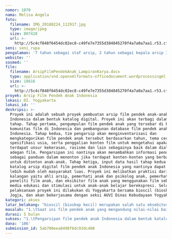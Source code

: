 ```yaml
---
nomor: 1070
nama: Melisa Angela
foto:
  filename: IMG_20180224_112917.jpg
  type: image/jpeg
  size: 807428
  url: >-
    http://5c4cf848f6454dc02ec8-c49fe7e7355d384845270f4a7a0a7aa1.r53.cf2.rackcdn.com/a1671f59-bd99-43a9-b7c8-7de25aa38e6a/IMG_20180224_112917.jpg
seni: seni_rupa
pengalaman: '7 tahun sebagai staf arsip, 2 tahun sebagai kepala arsip IVAA'
website: ''
sosmed: ''
file:
  filename: ArsipFilmPendekAnak_LampiranKarya.docx
  type: application/vnd.openxmlformats-officedocument.wordprocessingml.document
  size: 18616
  url: >-
    http://5c4cf848f6454dc02ec8-c49fe7e7355d384845270f4a7a0a7aa1.r53.cf2.rackcdn.com/9381dc2b-c5e5-450f-ac79-fc86a39c6f54/ArsipFilmPendekAnak_LampiranKarya.docx
proyek: Arsip Film Pendek Anak Indonesia
lokasi: DI. Yogyakarta
lokasi_id: ''
deskripsi: >-
  Proyek ini adalah sebuah proyek pembuatan arsip film pendek anak-anak
  Indonesia dalam bentuk katalog digital. Proyek ini akan terbagi dalam tiga
  tahap. Tahap pertama, pengumpulan film pendek anak yang tersebar di berbagai
  komunitas film di Indonesia dan pembangunan database film pendek anak
  Indonesia. Tahap kedua, tim pengarsip akan menginventarisasi dan
  mengkategorikan film pendek anak tersebut berdasarkan tahun, tema cerita dan
  spesifikasi usia, serta penggalian konten film untuk mengetahui apakah
  terdapat unsur kekerasan, rasisme dan lain sebagainya baik dalam dialog maupun
  adegan film. Pengarsipan ini nantinya akan menambahkan informasi pendampingan
  sebagai panduan dalam menonton jika terdapat konten-konten yang berbahaya
  untuk ditonton anak-anak. Tahap ketiga, input data hasil tahap kedua berupa
  katalog arsip digital film pendek anak Indonesia yang nantinya dapat diakses
  lebih mudah oleh masyarakat luas. Proyek ini melibatkan praktisi dari berbagai
  kalangan yaitu ahli arsip, pemerhati anak dan psikolog anak, pemerhati dan
  peneliti film anak, dan eksibitor film anak yang menggunakan film sebagai
  media edukasi dan stimulasi untuk anak-anak belajar berekspresi. Seluruh
  pelaksanaan proyek ini dilakukan di Yogyakarta bersama bioscil (bioskop kecil)
  Jogja, dan akan bekerjasama dengan seksi AUVI Dinas Kebudayaan Yogyakarta.
kategori: akses
latar_belakang: "bioscil (bioskop kecil) merupakan salah satu eksebitor film pendek anak yang konsen pada penonton anak-anak. Bergerak pada akhir tahun 2012, dengan semangat mempertemukan film pendek anak Indonesia bermutu baik ke penonton anak-anak yang lebih luas dengan cara memutar film pendek anak keliling. Upayanya untuk menjadi salah satu ruang alternatif menonton film anak-anak tersebut direspon positif oleh berbagai kalangan untuk kepentingan yang berkenaan dengan penelitian, pendidikan atau edukasi untuk anak-anak. salah satu respon pihak akademisi yang meneliti tentang film anak Indonesia dari Kepala Laboratorium AUVI Universitas Atmajaya Yogyakarta pada pertengahan 2017 lalu, mengundang berbagai kalangan untuk berpartisipasi dalam program inventarisasi film anak Indonesia. \r\nUntuk memaksimalkan upaya pengarsipan yang telah dimulai tersebut, saya yang sudah mengenal bioscil sejak di Indonesian Visual Art Archive (IVAA), dan sebagai sharing partner mengenai program inventarisasi film anak  yang telah berakhir pada bulan Maret 2018, tertarik untuk menindaklanjuti hasil inventarisasi dan pengkategorian film anak Indonesia tersebut ke dalam bentuk katalog arsip digital. Upaya ini dapat berkontribusi pada pendokumentasian film pendek anak Indonesia kedepan, juga untuk membuka akses anak-anak Indonesia mendapatkan hak mereka atas tontonan yang layak, baik dan berkarakter yang mencerminkan budaya anak-anak Indonesia. "
masalah: "1.\tSaat ini film pendek anak yang mengandung nilai-nilai baik untuk penonton anak-anak mulai bermunculan diproduksi oleh komunitas-komunitas film independen di berbagai daerah oleh sutradara-sutradara muda di Indonesia. Namun akses untuk menonton film ini sulit dan hanya ditemui pada festival film atau pemutaran internal di kelompok-komunitas film tersebut. Selain itu, bioskop komersil tidak menayangkan film-film pendek kecuali terdapat pemutaran khusus yang diadakan satu tahun sekali. \r\n2.\tPendataan film Indonesia yang sudah ada masih bersifat umum dan tidak spesifik. Pada database tersebut sudah terdapat sinopsis, namun belum ada informasi mendalam terkait konten film.\r\n3.\tAdanya beberapa film pendek anak yang mengandung dialog dan adegan kekerasan, ataupun bersifat rasis tanpa ada penjelasan atau peringatan, sehingga untuk usia anak tertentu hal tersebut butuh dilakukan pendampingan. Butuh  informasi pengetahuan tambahan sebagai panduan ketika menemani penonton anak-anak.\r\n4.\tDatabase yang dibuat secara khusus mengarsip film pendek anak Indonesia belum ada. Pengarsipan film pendek anak ini sudah dimulai bioscil Jogja, namun masih terbatas dalam jumlah dan belum ada katalognya."
durasi: 5 bulan
sukses: "1.\tPengarsipan film pendek anak Indonesia dalam bentuk katalog arsip digital terealisasi.\r\n2.\tTerkumpul film pendek anak Indonesia minimal 30 judul.\r\n3.\tAda terkumpul minimal 10 kontak baru filmmaker / komunitas film anak Indonesia.\r\n4.\tAda peningkatan permintaan pemutaran film pendek anak minimal 4 kali per bulan di berbagai lokasi di Yogyakarta.\r\n5.\tAda sejumlah minimal 30 pengunjung database online arsip film anak Indonesia per bulan.\r\n6.\tAda sejumlah minimal 25 penonton anak-anak dalam setiap pemutaran film anak yang diselenggarakan oleh bioscil."
dana: '106'
submission_id: 5ab700eea8498f6dc93dc408
---
```

